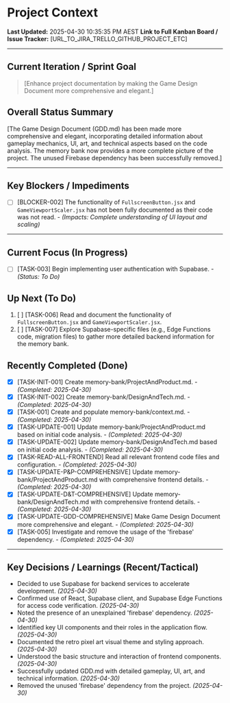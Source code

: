 # Project Context

**Last Updated:** 2025-04-30 10:35:35 PM AEST **Link to Full Kanban Board / Issue Tracker:** [URL_TO_JIRA_TRELLO_GITHUB_PROJECT_ETC]

---

## Current Iteration / Sprint Goal
> [Enhance project documentation by making the Game Design Document more comprehensive and elegant.]

## Overall Status Summary
[The Game Design Document (GDD.md) has been made more comprehensive and elegant, incorporating detailed information about gameplay mechanics, UI, art, and technical aspects based on the code analysis. The memory bank now provides a more complete picture of the project. The unused Firebase dependency has been successfully removed.]

---

## Key Blockers / Impediments
- [ ] [BLOCKER-002] The functionality of `FullscreenButton.jsx` and `GameViewportScaler.jsx` has not been fully documented as their code was not read. - *(Impacts: Complete understanding of UI layout and scaling)*

---

## Current Focus (In Progress)
- [ ] [TASK-003] Begin implementing user authentication with Supabase. - *(Status: To Do)*

## Up Next (To Do)
1.  [ ] [TASK-006] Read and document the functionality of `FullscreenButton.jsx` and `GameViewportScaler.jsx`.
2.  [ ] [TASK-007] Explore Supabase-specific files (e.g., Edge Functions code, migration files) to gather more detailed backend information for the memory bank.

## Recently Completed (Done)
- [x] [TASK-INIT-001] Create memory-bank/ProjectAndProduct.md. - *(Completed: 2025-04-30)*
- [x] [TASK-INIT-002] Create memory-bank/DesignAndTech.md. - *(Completed: 2025-04-30)*
- [x] [TASK-001] Create and populate memory-bank/context.md. - *(Completed: 2025-04-30)*
- [x] [TASK-UPDATE-001] Update memory-bank/ProjectAndProduct.md based on initial code analysis. - *(Completed: 2025-04-30)*
- [x] [TASK-UPDATE-002] Update memory-bank/DesignAndTech.md based on initial code analysis. - *(Completed: 2025-04-30)*
- [x] [TASK-READ-ALL-FRONTEND] Read all relevant frontend code files and configuration. - *(Completed: 2025-04-30)*
- [x] [TASK-UPDATE-P&P-COMPREHENSIVE] Update memory-bank/ProjectAndProduct.md with comprehensive frontend details. - *(Completed: 2025-04-30)*
- [x] [TASK-UPDATE-D&T-COMPREHENSIVE] Update memory-bank/DesignAndTech.md with comprehensive frontend details. - *(Completed: 2025-04-30)*
- [x] [TASK-UPDATE-GDD-COMPREHENSIVE] Make Game Design Document more comprehensive and elegant. - *(Completed: 2025-04-30)*
- [x] [TASK-005] Investigate and remove the usage of the 'firebase' dependency. - *(Completed: 2025-04-30)*

---

## Key Decisions / Learnings (Recent/Tactical)
- Decided to use Supabase for backend services to accelerate development. *(2025-04-30)*
- Confirmed use of React, Supabase client, and Supabase Edge Functions for access code verification. *(2025-04-30)*
- Noted the presence of an unexplained 'firebase' dependency. *(2025-04-30)*
- Identified key UI components and their roles in the application flow. *(2025-04-30)*
- Documented the retro pixel art visual theme and styling approach. *(2025-04-30)*
- Understood the basic structure and interaction of frontend components. *(2025-04-30)*
- Successfully updated GDD.md with detailed gameplay, UI, art, and technical information. *(2025-04-30)*
- Removed the unused 'firebase' dependency from the project. *(2025-04-30)*